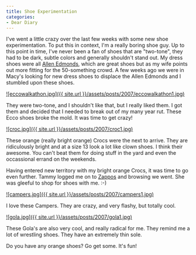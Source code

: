 ```yaml
---
title: Shoe Experimentation
categories:
- Dear Diary
---
```


I've went a little crazy over the last few weeks with some new shoe experimentation. To put this in context, I'm a really boring shoe guy. Up to this point in time, I've never been a fan of shoes that are "two-tone", they had to be dark, subtle colors and generally shouldn't stand out. My dress shoes were all [Allen Edmonds](http://www.allenedmonds.com/), which are great shoes but as my wife points out more fitting for the 50-something crowd.
A few weeks ago we were in Macy's looking for new dress shoes to displace the Allen Edmonds and I stumbled upon these shoes.

[![eccowalkathon.jpg]({{ site.url }}/assets/posts/2007/eccowalkathon1.jpg)](http://www.zappos.com/n/p/dp/5014934/c/126.html)

They were two-tone, and I shouldn't like that, but I really liked them. I got them and decided that I needed to break out of my many year rut. These Ecco shoes broke the mold. It was time to get crazy!
<!-- more -->

[![croc.jpg]({{ site.url }}/assets/posts/2007/croc1.jpg)](http://www.crocs.com/)

These orange (really bright orange) Crocs were the next to arrive. They are ridiculously bright and at a size 13 look a lot like clown shoes. I think their awesome. You can't beat them for doing stuff in the yard and even the occassional errand on the weekends.

Having entered new territory with my bright orange Crocs, it was time to go even further. Tammy logged me on to [Zappos](http://www.zappos.com/) and browsing we went. She was gleeful to shop for shoes with me. :-)

[![campers.jpg]({{ site.url }}/assets/posts/2007/campers1.jpg)](http://www.zappos.com/n/p/p/7286329/c/401.html)

I love these Campers. They are crazy, and very flashy, but totally cool.

[![gola.jpg]({{ site.url }}/assets/posts/2007/gola1.jpg)](http://www.zappos.com/n/p/p/7149880/c/76361.html)

These Gola's are also very cool, and really radical for me. They remind me a lot of wrestling shoes. They have an extremely thin sole.

Do you have any orange shoes? Go get some. It's fun!
